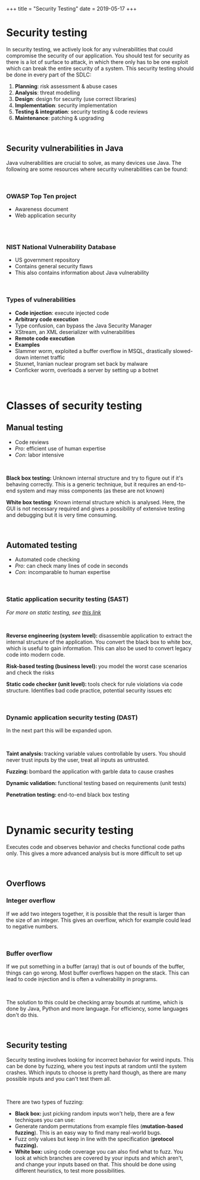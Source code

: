 +++
title = "Security Testing"
date = 2019-05-17
+++
<h1 id="security-testing">Security testing</h1><p>In security testing, we actively look for any vulnerabilities that could compromise the security of our application. You should test for security as there is a lot of surface to attack, in which there only has to be one exploit which can break the entire security of a system. This security testing should be done in every part of the SDLC:</p><ol><li><strong>Planning</strong>: risk assessment &amp; abuse cases</li><li><strong>Analysis</strong>: threat modelling</li><li><strong>Design</strong>: design for security (use correct libraries)</li><li><strong>Implementation</strong>: security implementation</li><li><strong>Testing &amp; integration</strong>: security testing &amp; code reviews</li><li><strong>Maintenance</strong>: patching &amp; upgrading</li></ol><p><br></p><h2 id="security-vulnerabilities-in-java">Security vulnerabilities in Java</h2><p>Java vulnerabilities are crucial to solve, as many devices use Java. The following are some resources where security vulnerabilities can be found:</p><p><br></p><h3 id="owasp-top-ten-project">OWASP Top Ten project</h3><ul><li>Awareness document</li><li>Web application security</li></ul><h3 id=""><br></h3><h3 id="nist-national-vulnerability-database">NIST National Vulnerability Database</h3><ul><li>US government repository</li><li>Contains general security flaws</li><li>This also contains information about Java vulnerability</li></ul><p><br></p><h3 id="types-of-vulnerabilities">Types of vulnerabilities</h3><ul><li><strong>Code injection</strong>: execute injected code</li><li><strong>Arbitrary code execution</strong></li><li class="ql-indent-1">Type confusion, can bypass the Java Security Manager</li><li class="ql-indent-1">XStream, an XML deserializer with vulnerabilities</li><li><strong>Remote code execution</strong></li><li><strong>Examples</strong></li><li class="ql-indent-1">Slammer worm, exploited a buffer overflow in MSQL, drastically slowed-down internet traffic</li><li class="ql-indent-1">Stuxnet, Iranian nuclear program set back by malware</li><li class="ql-indent-1">Conficker worm, overloads a server by setting up a botnet </li></ul><p><br></p><h1 id="classes-of-security-testing">Classes of security testing</h1><h2 id="manual-testing">Manual testing</h2><ul><li>Code reviews</li><li><em>Pro:</em> efficient use of human expertise</li><li><em>Con:</em> labor intensive</li></ul><p><br></p><p><strong>Black box testing: </strong>Unknown internal structure and try to figure out if it's behaving correctly. This is a generic technique, but it requires an end-to-end system and may miss components (as these are not known)</p><p><strong>White box testing</strong>: Known internal structure which is analysed. Here, the GUI is not necessary required and gives a possibility of extensive testing and debugging but it is very time consuming.</p><p><br></p><h2 id="automated-testing">Automated testing</h2><ul><li>Automated code checking</li><li><em>Pro:</em> can check many lines of code in seconds</li><li><em>Con: </em>incomparable to human expertise</li></ul><p><br></p><h3 id="static-application-security-testing-(sast)">Static application security testing (SAST)</h3><p><em>For more on static testing, see </em><a href="https://cshub.nl/post/212038359#static-analysis-by-tools" target="_blank"><em>this link</em></a></p><p><br></p><p><strong>Reverse engineering (system level): </strong>disassemble application to extract the internal structure of the application. You convert the black box to white box, which is useful to gain information. This can also be used to convert legacy code into modern code.</p><p><strong>Risk-based testing (business level): </strong>you model the worst case scenarios and check the risks</p><p><strong>Static code checker (unit level): </strong>tools check for rule violations via code structure. Identifies bad code practice, potential security issues etc</p><p><br></p><h3 id="dynamic-application-security-testing-(dast)">Dynamic application security testing (DAST)</h3><p>In the next part this will be expanded upon.</p><p><br></p><p><strong>Taint analysis: </strong>tracking variable values controllable by users. You should never trust inputs by the user, treat all inputs as untrusted.</p><p><strong>Fuzzing: </strong>bombard the application with garble data to cause crashes</p><p><strong>Dynamic validation: </strong>functional testing based on requirements (unit tests)</p><p><strong>Penetration testing: </strong>end-to-end black box testing</p><p><br></p><h1 id="dynamic-security-testing">Dynamic security testing</h1><p>Executes code and observes behavior and checks functional code paths only. This gives a more advanced analysis but is more difficult to set up</p><p><br></p><h2 id="overflows">Overflows</h2><h3 id="integer-overflow">Integer overflow</h3><p>If we add two integers together, it is possible that the result is larger than the size of an integer. This gives an overflow, which for example could lead to negative numbers.</p><p><br></p><h3 id="buffer-overflow">Buffer overflow</h3><p>If we put something in a buffer (array) that is out of bounds of the buffer, things can go wrong. Most buffer overflows happen on the stack. This can lead to code injection and is often a vulnerability in programs. </p><p><br></p><p>The solution to this could be checking array bounds at runtime, which is done by Java, Python and more language. For efficiency, some languages don't do this.</p><p><br></p><h2 id="security-testing">Security testing</h2><p>Security testing involves looking for incorrect behavior for weird inputs. This can be done by fuzzing, where you test inputs at random until the system crashes. Which inputs to choose is pretty hard though, as there are many possible inputs and you can't test them all.</p><p><br></p><p>There are two types of fuzzing:</p><ul><li><strong>Black box: </strong>just picking random inputs won't help, there are a few techniques you can use:</li><li class="ql-indent-1">Generate random permutations from example files (<strong>mutation-based fuzzing</strong>). This is an easy way to find many real-world bugs.</li><li class="ql-indent-1">Fuzz only values but keep in line with the specification (<strong>protocol fuzzing).</strong></li><li><strong>White box: </strong>using code coverage you can also find what to fuzz. You look at which branches are covered by your inputs and which aren't, and change your inputs based on that. This should be done using different heuristics, to test more possibilities.</li></ul><p><br></p>